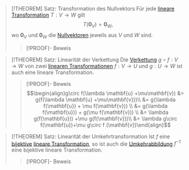 > [!THEOREM] Satz: Transformation des Nullvektors
> Für jede [lineare Transformation](Lineare%20Transformation.md) $T: V \to W$ gilt
> $$T (\mathbf{0}_V) = \mathbf{0}_W,$$
> wo $\mathbf{0}_V$ und $\mathbf{0}_W$ die [Nullvektoren](../Abstrakter%20Vektorraum.md) jeweils aus $V$ und $W$ sind.
> > [!PROOF]- Beweis
> > 

> [!THEOREM] Satz: Linearität der Verkettung
> Die [Verkettung](../../../Mengenlehre/Abbildungen/Verkettung.md) $g\circ f: V\to W$ von zwei [linearen Transformationen](Lineare%20Transformation.md) $f: V\to U$ und $g: U\to W$ ist auch eine lineare Transformation.
> > [!PROOF]- Beweis
> > $$\begin{align}g\circ f(\lambda \mathbf{u} +\mu\mathbf{v}) &= g(f(\lambda \mathbf{u} +\mu\mathbf{v}))\\ &= g(\lambda f(\mathbf{u}) + \mu f(\mathbf{v})) \\ &= g(\lambda f(\mathbf{u})) + g(\mu f(\mathbf{v})) \\ &= \lambda g(f(\mathbf{u})) +\mu g(f(\mathbf{v}))\\ &= \lambda g\circ f(\mathbf{u})+\mu g\circ f (\mathbf{v})\end{align}$$

> [!THEOREM] Satz: Linearität der Umkehrtransformation
> Ist $f$ eine [bijektive](../../../Mengenlehre/Abbildungen/Injektivität,%20Surjektivität%20und%20Bijektivität.md) [lineare Transformation](Lineare%20Transformation.md), so ist auch die [Umkehrabbildung](../../../Mengenlehre/Abbildungen/Umkehrabbildung.md) $f^{-1}$ eine bijektive lineare Transformation.
> > [!PROOF]- Beweis